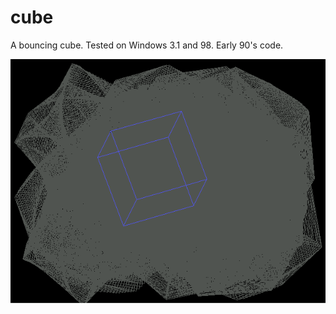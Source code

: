 # cube
A bouncing cube. Tested on Windows 3.1 and 98. Early 90's code.


![Alt text](screenshot.png?raw=true)
